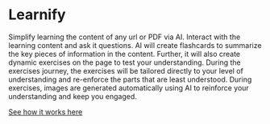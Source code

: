 # Learnify
Simplify learning the content of any url or PDF via AI.
Interact with the learning content and ask it questions.
AI will create flashcards to summarize the key pieces of information in the content.
Further, it will also create dynamic exercises on the page to test your understanding. During the exercises journey, the exercises will be tailored directly to your level of understanding and re-enforce the parts that are least understood. During exercises, images are generated automatically using AI to reinforce your understanding and keep you engaged.



[See how it works here](https://youtu.be/h4TQWaT4Duo)
